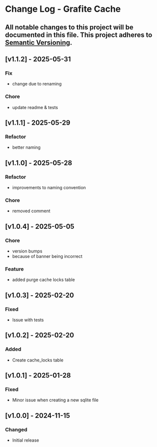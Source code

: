 # Change Log - Grafite Cache
All notable changes to this project will be documented in this file.
This project adheres to [Semantic Versioning](http://semver.org/).
----

## [v1.1.2] - 2025-05-31

### Fix
- change due to renaming

### Chore
- update readme & tests

## [v1.1.1] - 2025-05-29

### Refactor
- better naming

## [v1.1.0] - 2025-05-28

### Refactor
- improvements to naming convention

### Chore
- removed comment

## [v1.0.4] - 2025-05-05

### Chore
-  version bumps
- because of banner being incorrect

### Feature
-  added purge cache locks table

## [v1.0.3] - 2025-02-20

### Fixed
- Issue with tests

## [v1.0.2] - 2025-02-20

### Added
- Create cache_locks table

## [v1.0.1] - 2025-01-28

### Fixed
- Minor issue when creating a new sqlite file

## [v1.0.0] - 2024-11-15

### Changed
- Initial release
